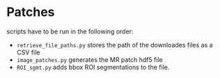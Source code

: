 # Patches

scripts have to be run in the following order:

*  `retrieve_file_paths.py` stores the path of the downloades files as a CSV file
*  `image_patches.py` generates the MR patch hdf5 file
*  `ROI_sgmt.py` adds bbox ROI segmentations to the file.
